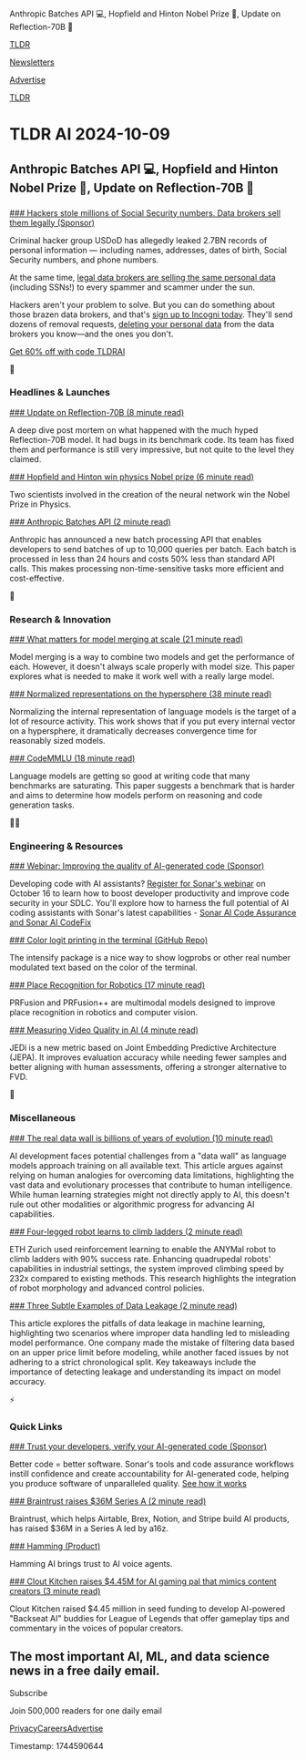 Anthropic Batches API 💻, Hopfield and Hinton Nobel Prize 🏅, Update on Reflection-70B 📃

[TLDR](/)

[Newsletters](/newsletters)

[Advertise](https://advertise.tldr.tech/)

[TLDR](/)

# TLDR AI 2024-10-09

## Anthropic Batches API 💻, Hopfield and Hinton Nobel Prize 🏅, Update on Reflection-70B 📃

### 

[### Hackers stole millions of Social Security numbers. Data brokers sell them legally (Sponsor)](https://get.incogni.io/aff_c?offer_id=1151&amp;aff_id=16286)

Criminal hacker group USDoD has allegedly leaked 2.7BN records of personal information — including names, addresses, dates of birth, Social Security numbers, and phone numbers.

At the same time, [legal data brokers are selling the same personal data](https://get.incogni.io/aff_c?offer_id=1151&aff_id=16286) (including SSNs!) to every spammer and scammer under the sun.

Hackers aren't your problem to solve. But you can do something about those brazen data brokers, and that's [sign up to Incogni today](https://get.incogni.io/aff_c?offer_id=1151&aff_id=16286). They'll send dozens of removal requests, [deleting your personal data](https://get.incogni.io/aff_c?offer_id=1151&aff_id=16286) from the data brokers you know—and the ones you don't.

[Get 60% off with code TLDRAI](https://get.incogni.io/aff_c?offer_id=1151&aff_id=16286)

🚀

### Headlines & Launches

[### Update on Reflection-70B (8 minute read)](https://glaive.ai/blog/post/reflection-postmortem?utm_source=tldrai)

A deep dive post mortem on what happened with the much hyped Reflection-70B model. It had bugs in its benchmark code. Its team has fixed them and performance is still very impressive, but not quite to the level they claimed.

[### Hopfield and Hinton win physics Nobel prize (6 minute read)](https://www.nytimes.com/2024/10/08/science/nobel-prize-physics.html?utm_source=tldrai)

Two scientists involved in the creation of the neural network win the Nobel Prize in Physics.

[### Anthropic Batches API (2 minute read)](https://www.anthropic.com/news/message-batches-api?utm_source=tldrai)

Anthropic has announced a new batch processing API that enables developers to send batches of up to 10,000 queries per batch. Each batch is processed in less than 24 hours and costs 50% less than standard API calls. This makes processing non-time-sensitive tasks more efficient and cost-effective.

🧠

### Research & Innovation

[### What matters for model merging at scale (21 minute read)](https://arxiv.org/abs/2410.03617?utm_source=tldrai)

Model merging is a way to combine two models and get the performance of each. However, it doesn't always scale properly with model size. This paper explores what is needed to make it work well with a really large model.

[### Normalized representations on the hypersphere (38 minute read)](https://arxiv.org/abs/2410.01131?utm_source=tldrai)

Normalizing the internal representation of language models is the target of a lot of resource activity. This work shows that if you put every internal vector on a hypersphere, it dramatically decreases convergence time for reasonably sized models.

[### CodeMMLU (18 minute read)](https://arxiv.org/abs/2410.01999?utm_source=tldrai)

Language models are getting so good at writing code that many benchmarks are saturating. This paper suggests a benchmark that is harder and aims to determine how models perform on reasoning and code generation tasks.

👨‍💻

### Engineering & Resources

[### Webinar: Improving the quality of AI-generated code (Sponsor)](https://sonarsource.zoom.us/webinar/register/2317279779848/WN_w0ejMYXxTRiOgsAH9lSVpg#/registration?utm_source=tldrai)

Developing code with AI assistants? [Register for Sonar's webinar](https://sonarsource.zoom.us/webinar/register/2317279779848/WN_w0ejMYXxTRiOgsAH9lSVpg#/registration) on October 16 to learn how to boost developer productivity and improve code security in your SDLC. You'll explore how to harness the full potential of AI coding assistants with Sonar's latest capabilities - [Sonar AI Code Assurance and Sonar AI CodeFix](https://www.sonarsource.com/lp/solutions/ai-assurance-codefix/?utm_medium=paid&utm_source=tldr&utm_campaign=ss-ai-assisted-dev&utm_content=blast-ailaunch-ai-secondary-241009-x&utm_term=ww-psp-x&s_category=Paid&s_source=Paid%20Other&s_origin=tldr)

[### Color logit printing in the terminal (GitHub Repo)](https://github.com/swairshah/Intensify?utm_source=tldrai)

The intensify package is a nice way to show logprobs or other real number modulated text based on the color of the terminal.

[### Place Recognition for Robotics (17 minute read)](https://arxiv.org/abs/2410.04939v1?utm_source=tldrai)

PRFusion and PRFusion++ are multimodal models designed to improve place recognition in robotics and computer vision.

[### Measuring Video Quality in AI (4 minute read)](https://oooolga.github.io/JEDi.github.io/?utm_source=tldrai)

JEDi is a new metric based on Joint Embedding Predictive Architecture (JEPA). It improves evaluation accuracy while needing fewer samples and better aligning with human assessments, offering a stronger alternative to FVD.

🎁

### Miscellaneous

[### The real data wall is billions of years of evolution (10 minute read)](https://dynomight.substack.com/p/data-wall?utm_source=tldrai)

AI development faces potential challenges from a "data wall" as language models approach training on all available text. This article argues against relying on human analogies for overcoming data limitations, highlighting the vast data and evolutionary processes that contribute to human intelligence. While human learning strategies might not directly apply to AI, this doesn't rule out other modalities or algorithmic progress for advancing AI capabilities.

[### Four-legged robot learns to climb ladders (2 minute read)](https://techcrunch.com/2024/10/02/four-legged-robot-learns-to-climb-ladders/?utm_source=tldrai)

ETH Zurich used reinforcement learning to enable the ANYMal robot to climb ladders with 90% success rate. Enhancing quadrupedal robots' capabilities in industrial settings, the system improved climbing speed by 232x compared to existing methods. This research highlights the integration of robot morphology and advanced control policies.

[### Three Subtle Examples of Data Leakage (2 minute read)](https://www.lesswrong.com/posts/rzyHbLZHuqHq6KM65/three-subtle-examples-of-data-leakage?utm_source=tldrai)

This article explores the pitfalls of data leakage in machine learning, highlighting two scenarios where improper data handling led to misleading model performance. One company made the mistake of filtering data based on an upper price limit before modeling, while another faced issues by not adhering to a strict chronological split. Key takeaways include the importance of detecting leakage and understanding its impact on model accuracy.

⚡️

### Quick Links

[### Trust your developers, verify your AI-generated code (Sponsor)](https://www.sonarsource.com/lp/solutions/ai-assurance-codefix/?utm_medium=paid&amp;utm_source=tldr&amp;utm_campaign=ss-ai-assisted-dev&amp;utm_content=blast-ailaunch-ai-quicklink-241009-x&amp;utm_term=ww-psp-x&amp;s_category=Paid&amp;s_source=Paid%20Other&amp;s_origin=tldr)

Better code = better software. Sonar's tools and code assurance workflows instill confidence and create accountability for AI-generated code, helping you produce software of unparalleled quality. [See how it works](https://www.sonarsource.com/lp/solutions/ai-assurance-codefix/?utm_medium=paid&utm_source=tldr&utm_campaign=ss-ai-assisted-dev&utm_content=blast-ailaunch-ai-quicklink-241009-x&utm_term=ww-psp-x&s_category=Paid&s_source=Paid%20Other&s_origin=tldr)

[### Braintrust raises $36M Series A (2 minute read)](https://threadreaderapp.com/thread/1843653246612873701.html?utm_source=tldrai)

Braintrust, which helps Airtable, Brex, Notion, and Stripe build AI products, has raised $36M in a Series A led by a16z.

[### Hamming (Product)](https://hamming.ai/?utm_source=tldrai)

Hamming AI brings trust to AI voice agents.

[### Clout Kitchen raises $4.45M for AI gaming pal that mimics content creators (3 minute read)](https://venturebeat.com/games/clout-kitchen-raises-4-45m-for-ai-gaming-pal-that-mimics-content-creators/?utm_source=tldrai)

Clout Kitchen raised $4.45 million in seed funding to develop AI-powered "Backseat AI" buddies for League of Legends that offer gameplay tips and commentary in the voices of popular creators.

## The most important AI, ML, and data science news in a free daily email.

Subscribe

Join 500,000 readers for one daily email

[Privacy](/privacy)[Careers](https://jobs.ashbyhq.com/tldr.tech)[Advertise](/ai/advertise)

Timestamp: 1744590644